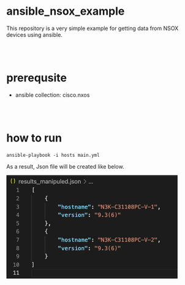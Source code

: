 # ansible_nsox_example
This repository is a very simple example for getting data from NSOX devices using ansible.

<br><br>
# prerequsite
- ansible collection: cisco.nxos

<br><br>
# how to run
```
ansible-playbook -i hosts main.yml
```
As a result, Json file will be created like below.

![result](images/result_json.png)